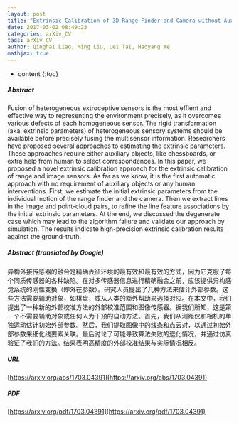 ```yaml
---
layout: post
title: "Extrinsic Calibration of 3D Range Finder and Camera without Auxiliary Object or Human Intervention"
date: 2017-03-02 08:49:23
categories: arXiv_CV
tags: arXiv_CV
author: Qinghai Liao, Ming Liu, Lei Tai, Haoyang Ye
mathjax: true
---
```


* content
{:toc}

##### Abstract
Fusion of heterogeneous extroceptive sensors is the most effient and effective way to representing the environment precisely, as it overcomes various defects of each homogeneous sensor. The rigid transformation (aka. extrinsic parameters) of heterogeneous sensory systems should be available before precisely fusing the multisensor information. Researchers have proposed several approaches to estimating the extrinsic parameters. These approaches require either auxiliary objects, like chessboards, or extra help from human to select correspondences. In this paper, we proposed a novel extrinsic calibration approach for the extrinsic calibration of range and image sensors. As far as we know, it is the first automatic approach with no requirement of auxiliary objects or any human interventions. First, we estimate the initial extrinsic parameters from the individual motion of the range finder and the camera. Then we extract lines in the image and point-cloud pairs, to refine the line feature associations by the initial extrinsic parameters. At the end, we discussed the degenerate case which may lead to the algorithm failure and validate our approach by simulation. The results indicate high-precision extrinsic calibration results against the ground-truth.

##### Abstract (translated by Google)
异构外接传感器的融合是精确表征环境的最有效和最有效的方式，因为它克服了每个同质传感器的各种缺陷。在对多传感器信息进行精确融合之前，应该提供异构感觉系统的刚性变换（即外在参数）。研究人员提出了几种方法来估计外部参数。这些方法需要辅助对象，如棋盘，或从人类的额外帮助来选择对应。在本文中，我们提出了一种新的外部校准方法的外部校准范围和图像传感器。据我们所知，这是第一个不需要辅助对象或任何人为干预的自动方法。首先，我们从测距仪和相机的单独运动估计初始外部参数。然后，我们提取图像中的线条和点云对，以通过初始外部参数来细化线要素关联。最后讨论了可能导致算法失败的退化情况，并通过仿真验证了我们的方法。结果表明高精度的外部校准结果与实际情况相反。

##### URL
[https://arxiv.org/abs/1703.04391](https://arxiv.org/abs/1703.04391)

##### PDF
[https://arxiv.org/pdf/1703.04391](https://arxiv.org/pdf/1703.04391)

